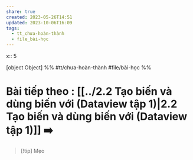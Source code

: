 ```yaml
---
share: true
created: 2023-05-26T14:51
updated: 2023-10-06T16:09
tags:
  - tt_chưa-hoàn-thành
  - file_bài-học
---
```


x:: 5

[object Object]
%%
#tt/chưa-hoàn-thành
#file/bài-học
%%
# Bài tiếp theo : [[../2.2 Tạo biến và dùng biến với (Dataview tập 1)|2.2 Tạo biến và dùng biến với (Dataview tập 1)]] ➡️

> [!tip] Mẹo
